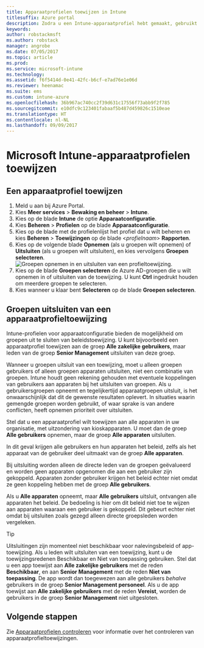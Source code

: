 ```yaml
---
title: Apparaatprofielen toewijzen in Intune
titlesuffix: Azure portal
description: Zodra u een Intune-apparaatprofiel hebt gemaakt, gebruikt u dit onderwerp voor informatie over hoe u dit profiel kunt toewijzen aan apparaten.
keywords: 
author: robstackmsft
ms.author: robstack
manager: angrobe
ms.date: 07/05/2017
ms.topic: article
ms.prod: 
ms.service: microsoft-intune
ms.technology: 
ms.assetid: f6f5414d-0e41-42fc-b6cf-e7ad76e1e06d
ms.reviewer: heenamac
ms.suite: ems
ms.custom: intune-azure
ms.openlocfilehash: 36b967ac740cc2f39d631c17556f73abb9f2f785
ms.sourcegitcommit: e10dfc9c123401fabaaf5b487d459826c1510eae
ms.translationtype: HT
ms.contentlocale: nl-NL
ms.lasthandoff: 09/09/2017
---
```

# <a name="how-to-assign-microsoft-intune-device-profiles"></a>Microsoft Intune-apparaatprofielen toewijzen

## <a name="assign-a-device-profile"></a>Een apparaatprofiel toewijzen

1. Meld u aan bij Azure Portal.
2. Kies **Meer services** > **Bewaking en beheer** > **Intune**.
3. Kies op de blade **Intune** de optie **Apparaatconfiguratie**.
1. Kies **Beheren** > **Profielen** op de blade **Apparaatconfiguratie**.
2. Kies op de blade met de profielenlijst het profiel dat u wilt beheren en kies **Beheren** > **Toewijzingen** op de blade <*profielnaam*> **Rapporten**.
3. Kies op de volgende blade **Opnemen** (als u groepen wilt opnemen) of **Uitsluiten** (als u groepen wilt uitsluiten), en kies vervolgens **Groepen selecteren**.
![Groepen opnemen in en uitsluiten van een profieltoewijzing.](./media/group-include-exclude.png)
4. Kies op de blade **Groepen selecteren** de Azure AD-groepen die u wilt opnemen in of uitsluiten van de toewijzing. U kunt **Ctrl** ingedrukt houden om meerdere groepen te selecteren.
4. Kies wanneer u klaar bent **Selecteren** op de blade **Groepen selecteren**.



## <a name="how-to-exclude-groups-from-a-device-profile-assignment"></a>Groepen uitsluiten van een apparaatprofieltoewijzing

Intune-profielen voor apparaatconfiguratie bieden de mogelijkheid om groepen uit te sluiten van beleidstoewijzing. U kunt bijvoorbeeld een apparaatprofiel toewijzen aan de groep **Alle zakelijke gebruikers**, maar leden van de groep **Senior Management** uitsluiten van deze groep.

Wanneer u groepen uitsluit van een toewijzing, moet u alleen groepen gebruikers of alleen groepen apparaten uitsluiten, niet een combinatie van groepen. Intune houdt geen rekening gehouden met eventuele koppelingen van gebruikers aan apparaten bij het uitsluiten van groepen. Als u gebruikersgroepen opneemt en tegelijkertijd apparaatgroepen uitsluit, is het onwaarschijnlijk dat dit de gewenste resultaten oplevert. In situaties waarin gemengde groepen worden gebruikt, of waar sprake is van andere conflicten, heeft opnemen prioriteit over uitsluiten.

Stel dat u een apparaatprofiel wilt toewijzen aan alle apparaten in uw organisatie, met uitzondering van kioskapparaten. U moet dan de groep **Alle gebruikers** opnemen, maar de groep **Alle apparaten** uitsluiten.

In dit geval krijgen alle gebruikers en hun apparaten het beleid, zelfs als het apparaat van de gebruiker deel uitmaakt van de groep **Alle apparaten**. 

Bij uitsluiting worden alleen de directe leden van de groepen geëvalueerd en worden geen apparaten opgenomen die aan een gebruiker zijn gekoppeld. Apparaten zonder gebruiker krijgen het beleid echter niet omdat ze geen koppeling hebben met de groep **Alle gebruikers**. 

Als u **Alle apparaten** opneemt, maar **Alle gebruikers** uitsluit, ontvangen alle apparaten het beleid. De bedoeling is hier om dit beleid niet toe te wijzen aan apparaten waaraan een gebruiker is gekoppeld. Dit gebeurt echter niet omdat bij uitsluiten zoals gezegd alleen directe groepsleden worden vergeleken. 

>[!Tip]
>Uitsluitingen zijn momenteel niet beschikbaar voor nalevingsbeleid of app-toewijzing. Als u leden wilt uitsluiten van een toewijzing, kunt u de toewijzingsredenen Beschikbaar en Niet van toepassing gebruiken. Stel dat u een app toewijst aan **Alle zakelijke gebruikers** met de reden **Beschikbaar**, en aan **Senior Management** met de reden **Niet van toepassing**. De app wordt dan toegewezen aan alle gebruikers *behalve* gebruikers in de groep **Senior Management personeel**. Als u de app toewijst aan **Alle zakelijke gebruikers** met de reden **Vereist**, worden de gebruikers in de groep **Senior Management** niet uitgesloten.
 
    
## <a name="next-steps"></a>Volgende stappen
Zie [Apparaatprofielen controleren](device-profile-monitor.md) voor informatie over het controleren van apparaatprofieltoewijzingen.
